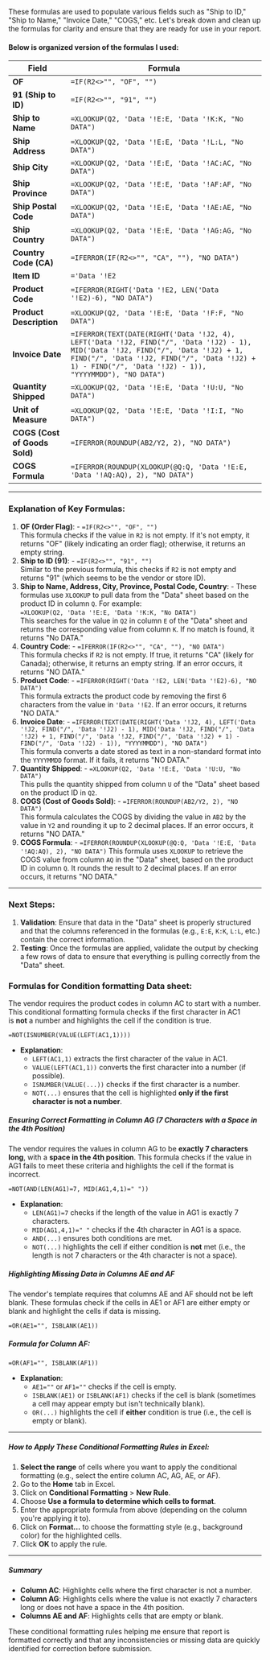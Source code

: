 These formulas are used to populate various fields such as "Ship to ID," "Ship to Name," "Invoice Date," "COGS," etc. Let's break down and clean up the formulas for clarity and ensure that they are ready for use in your report.

#### Below is organized version of the formulas I used:

| **Field**                     | **Formula**                                                                                                                                                                                                                                |
| ----------------------------- | ------------------------------------------------------------------------------------------------------------------------------------------------------------------------------------------------------------------------------------------ |
| **OF**                        | `=IF(R2<>"", "OF", "")`                                                                                                                                                                                                                    |
| **91 (Ship to ID)**           | `=IF(R2<>"", "91", "")`                                                                                                                                                                                                                    |
| **Ship to Name**              | `=XLOOKUP(Q2, 'Data '!E:E, 'Data '!K:K, "No DATA")`                                                                                                                                                                                        |
| **Ship Address**              | `=XLOOKUP(Q2, 'Data '!E:E, 'Data '!L:L, "No DATA")`                                                                                                                                                                                        |
| **Ship City**                 | `=XLOOKUP(Q2, 'Data '!E:E, 'Data '!AC:AC, "No DATA")`                                                                                                                                                                                      |
| **Ship Province**             | `=XLOOKUP(Q2, 'Data '!E:E, 'Data '!AF:AF, "No DATA")`                                                                                                                                                                                      |
| **Ship Postal Code**          | `=XLOOKUP(Q2, 'Data '!E:E, 'Data '!AE:AE, "No DATA")`                                                                                                                                                                                      |
| **Ship Country**              | `=XLOOKUP(Q2, 'Data '!E:E, 'Data '!AG:AG, "No DATA")`                                                                                                                                                                                      |
| **Country Code (CA)**         | `=IFERROR(IF(R2<>"", "CA", ""), "NO DATA")`                                                                                                                                                                                                |
| **Item ID**                   | `='Data '!E2`                                                                                                                                                                                                                              |
| **Product Code**              | `=IFERROR(RIGHT('Data '!E2, LEN('Data '!E2)-6), "NO DATA")`                                                                                                                                                                                |
| **Product Description**       | `=XLOOKUP(Q2, 'Data '!E:E, 'Data '!F:F, "No DATA")`                                                                                                                                                                                        |
| **Invoice Date**              | `=IFERROR(TEXT(DATE(RIGHT('Data '!J2, 4), LEFT('Data '!J2, FIND("/", 'Data '!J2) - 1), MID('Data '!J2, FIND("/", 'Data '!J2) + 1, FIND("/", 'Data '!J2, FIND("/", 'Data '!J2) + 1) - FIND("/", 'Data '!J2) - 1)), "YYYYMMDD"), "NO DATA")` |
| **Quantity Shipped**          | `=XLOOKUP(Q2, 'Data '!E:E, 'Data '!U:U, "No DATA")`                                                                                                                                                                                        |
| **Unit of Measure**           | `=XLOOKUP(Q2, 'Data '!E:E, 'Data '!I:I, "No DATA")`                                                                                                                                                                                        |
| **COGS (Cost of Goods Sold)** | `=IFERROR(ROUNDUP(AB2/Y2, 2), "NO DATA")`                                                                                                                                                                                                  |
| **COGS Formula**              | `=IFERROR(ROUNDUP(XLOOKUP(@Q:Q, 'Data '!E:E, 'Data '!AQ:AQ), 2), "NO DATA")`                                                                                                                                                               |

---

### Explanation of Key Formulas:

1. **OF (Order Flag)**:
        - `=IF(R2<>"", "OF", "")`  
        This formula checks if the value in `R2` is not empty. If it's not empty, it returns "OF" (likely indicating an order flag); otherwise, it returns an empty string.
2. **Ship to ID (91)**:
        - `=IF(R2<>"", "91", "")`  
        Similar to the previous formula, this checks if `R2` is not empty and returns "91" (which seems to be the vendor or store ID).        
3. **Ship to Name, Address, City, Province, Postal Code, Country**:
        - These formulas use `XLOOKUP` to pull data from the "Data" sheet based on the product ID in column `Q`. For example:  
        `=XLOOKUP(Q2, 'Data '!E:E, 'Data '!K:K, "No DATA")`  
        This searches for the value in `Q2` in column `E` of the "Data" sheet and returns the corresponding value from column `K`. If no match is found, it returns "No DATA."
4. **Country Code**:
        - `=IFERROR(IF(R2<>"", "CA", ""), "NO DATA")`  
        This formula checks if `R2` is not empty. If true, it returns "CA" (likely for Canada); otherwise, it returns an empty string. If an error occurs, it returns "NO DATA."        
5. **Product Code**:
        - `=IFERROR(RIGHT('Data '!E2, LEN('Data '!E2)-6), "NO DATA")`  
        This formula extracts the product code by removing the first 6 characters from the value in `'Data '!E2`. If an error occurs, it returns "NO DATA."
6. **Invoice Date**:
        - `=IFERROR(TEXT(DATE(RIGHT('Data '!J2, 4), LEFT('Data '!J2, FIND("/", 'Data '!J2) - 1), MID('Data '!J2, FIND("/", 'Data '!J2) + 1, FIND("/", 'Data '!J2, FIND("/", 'Data '!J2) + 1) - FIND("/", 'Data '!J2) - 1)), "YYYYMMDD"), "NO DATA")`  
        This formula converts a date stored as text in a non-standard format into the `YYYYMMDD` format. If it fails, it returns "NO DATA."
7. **Quantity Shipped**:
        - `=XLOOKUP(Q2, 'Data '!E:E, 'Data '!U:U, "No DATA")`  
        This pulls the quantity shipped from column `U` of the "Data" sheet based on the product ID in `Q2`.
8. **COGS (Cost of Goods Sold)**:
        - `=IFERROR(ROUNDUP(AB2/Y2, 2), "NO DATA")`  
        This formula calculates the COGS by dividing the value in `AB2` by the value in `Y2` and rounding it up to 2 decimal places. If an error occurs, it returns "NO DATA."
9. **COGS Formula**:
        - `=IFERROR(ROUNDUP(XLOOKUP(@Q:Q, 'Data '!E:E, 'Data '!AQ:AQ), 2), "NO DATA")` This formula uses `XLOOKUP` to retrieve the COGS value from column `AQ` in the "Data" sheet, based on the product ID in column `Q`. It rounds the result to 2 decimal places. If an error occurs, it returns "NO DATA."

---

### Next Steps:

1. **Validation**: Ensure that data in the "Data" sheet is properly structured and that the columns referenced in the formulas (e.g., `E:E`, `K:K`, `L:L`, etc.) contain the correct information.
2. **Testing**: Once the formulas are applied, validate the output by checking a few rows of data to ensure that everything is pulling correctly from the "Data" sheet.

### Formulas for Condition formatting **Data sheet:**

The vendor requires the product codes in column AC to start with a number. This conditional formatting formula checks if the first character in AC1 is **not** a number and highlights the cell if the condition is true.

```
=NOT(ISNUMBER(VALUE(LEFT(AC1,1))))
```

- **Explanation**:
    - `LEFT(AC1,1)` extracts the first character of the value in AC1.
    - `VALUE(LEFT(AC1,1))` converts the first character into a number (if possible).
    - `ISNUMBER(VALUE(...))` checks if the first character is a number.
    - `NOT(...)` ensures that the cell is highlighted **only if the first character is not a number**.

##### Ensuring Correct Formatting in Column AG (7 Characters with a Space in the 4th Position)

The vendor requires the values in column AG to be **exactly 7 characters long**, with a **space in the 4th position**. This formula checks if the value in AG1 fails to meet these criteria and highlights the cell if the format is incorrect.

```
=NOT(AND(LEN(AG1)=7, MID(AG1,4,1)=" "))
```

- **Explanation**:
    - `LEN(AG1)=7` checks if the length of the value in AG1 is exactly 7 characters.
    - `MID(AG1,4,1)=" "` checks if the 4th character in AG1 is a space.
    - `AND(...)` ensures both conditions are met.
    - `NOT(...)` highlights the cell if either condition is **not** met (i.e., the length is not 7 characters or the 4th character is not a space).

##### Highlighting Missing Data in Columns AE and AF

The vendor's template requires that columns AE and AF should not be left blank. These formulas check if the cells in AE1 or AF1 are either empty or blank and highlight the cells if data is missing.

```
=OR(AE1="", ISBLANK(AE1))
```

##### Formula for Column AF:

```
=OR(AF1="", ISBLANK(AF1))
```

- **Explanation**:
    - `AE1=""` or `AF1=""` checks if the cell is empty.
    - `ISBLANK(AE1)` or `ISBLANK(AF1)` checks if the cell is blank (sometimes a cell may appear empty but isn't technically blank).
    - `OR(...)` highlights the cell if **either** condition is true (i.e., the cell is empty or blank).

---

##### **How to Apply These Conditional Formatting Rules in Excel:**

1. **Select the range** of cells where you want to apply the conditional formatting (e.g., select the entire column AC, AG, AE, or AF).
2. Go to the **Home** tab in Excel.
3. Click on **Conditional Formatting** > **New Rule**.
4. Choose **Use a formula to determine which cells to format**.
5. Enter the appropriate formula from above (depending on the column you're applying it to).
6. Click on **Format...** to choose the formatting style (e.g., background color) for the highlighted cells.
7. Click **OK** to apply the rule.

---

##### Summary 

- **Column AC**: Highlights cells where the first character is not a number.
- **Column AG**: Highlights cells where the value is not exactly 7 characters long or does not have a space in the 4th position.
- **Columns AE and AF**: Highlights cells that are empty or blank.

These conditional formatting rules helping me ensure that report is formatted correctly and that any inconsistencies or missing data are quickly identified for correction before submission.
